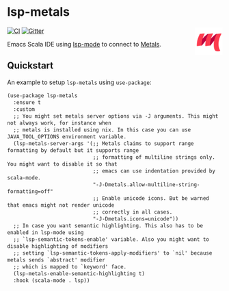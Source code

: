 lsp-metals
=========

<img align="right" width="64" alt="metals_logo" src="images/logo.png">

[![CI](https://github.com/emacs-lsp/lsp-metals/workflows/CI/badge.svg)](https://github.com/emacs-lsp/lsp-metals/actions)
[![Gitter](https://badges.gitter.im/emacs-lsp/lsp-mode.svg)](https://gitter.im/emacs-lsp/lsp-mode)

Emacs Scala IDE using [lsp-mode](https://github.com/emacs-lsp/lsp-mode) to connect to [Metals](https://scalameta.org/metals).

## Quickstart

An example to setup `lsp-metals` using `use-package`:

```elisp
(use-package lsp-metals
  :ensure t
  :custom
  ;; You might set metals server options via -J arguments. This might not always work, for instance when
  ;; metals is installed using nix. In this case you can use JAVA_TOOL_OPTIONS environment variable.
  (lsp-metals-server-args '(;; Metals claims to support range formatting by default but it supports range
                            ;; formatting of multiline strings only. You might want to disable it so that
                            ;; emacs can use indentation provided by scala-mode.
                            "-J-Dmetals.allow-multiline-string-formatting=off"
                            ;; Enable unicode icons. But be warned that emacs might not render unicode
                            ;; correctly in all cases.
                            "-J-Dmetals.icons=unicode"))
  ;; In case you want semantic highlighting. This also has to be enabled in lsp-mode using
  ;; `lsp-semantic-tokens-enable' variable. Also you might want to disable highlighting of modifiers
  ;; setting `lsp-semantic-tokens-apply-modifiers' to `nil' because metals sends `abstract' modifier
  ;; which is mapped to `keyword' face.
  (lsp-metals-enable-semantic-highlighting t)
  :hook (scala-mode . lsp))
```
